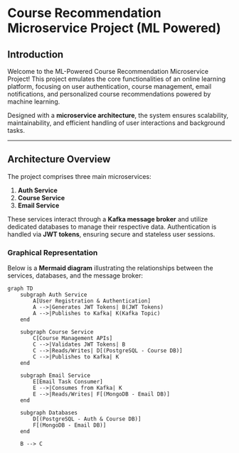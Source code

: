 # Course Recommendation Microservice Project (ML Powered)





## Introduction

Welcome to the ML-Powered Course Recommendation Microservice Project! This project emulates the core functionalities of an online learning platform, focusing on user authentication, course management, email notifications, and personalized course recommendations powered by machine learning.

Designed with a **microservice architecture**, the system ensures scalability, maintainability, and efficient handling of user interactions and background tasks.

---

## Architecture Overview

The project comprises three main microservices:

1. **Auth Service**
2. **Course Service**
3. **Email Service**

These services interact through a **Kafka message broker** and utilize dedicated databases to manage their respective data. Authentication is handled via **JWT tokens**, ensuring secure and stateless user sessions.

### Graphical Representation

Below is a **Mermaid diagram** illustrating the relationships between the services, databases, and the message broker:

```mermaid
graph TD
    subgraph Auth Service
        A[User Registration & Authentication]
        A -->|Generates JWT Tokens| B(JWT Tokens)
        A -->|Publishes to Kafka| K(Kafka Topic)
    end

    subgraph Course Service
        C[Course Management APIs]
        C -->|Validates JWT Tokens| B
        C -->|Reads/Writes| D[(PostgreSQL - Course DB)]
        C -->|Publishes to Kafka| K
    end

    subgraph Email Service
        E[Email Task Consumer]
        E -->|Consumes from Kafka| K
        E -->|Reads/Writes| F[(MongoDB - Email DB)]
    end

    subgraph Databases
        D[(PostgreSQL - Auth & Course DB)]
        F[(MongoDB - Email DB)]
    end

    B --> C
